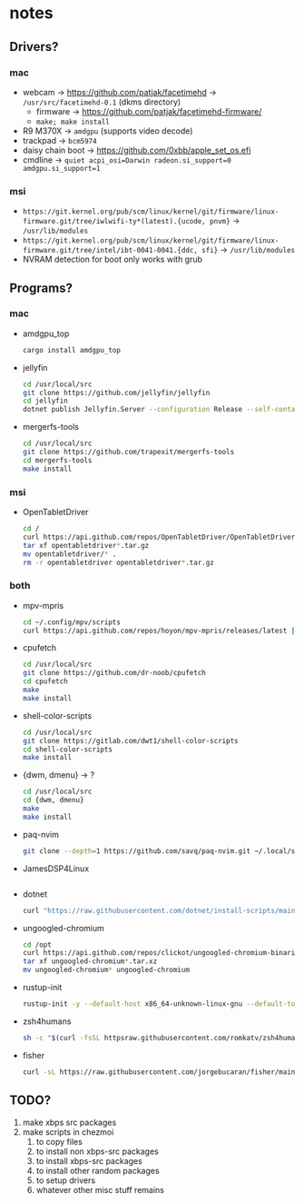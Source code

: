 # notes
## Drivers?
### mac
- webcam -> https://github.com/patjak/facetimehd -> `/usr/src/facetimehd-0.1` (dkms directory)
	- firmware -> https://github.com/patjak/facetimehd-firmware/
    - `make; make install`
- R9 M370X -> `amdgpu` (supports video decode)
- trackpad -> `bcm5974`
- daisy chain boot -> https://github.com/0xbb/apple_set_os.efi
- cmdline -> `quiet acpi_osi=Darwin radeon.si_support=0 amdgpu.si_support=1`

### msi
- `https://git.kernel.org/pub/scm/linux/kernel/git/firmware/linux-firmware.git/tree/iwlwifi-ty*(latest).{ucode, pnvm}` -> `/usr/lib/modules`
- `https://git.kernel.org/pub/scm/linux/kernel/git/firmware/linux-firmware.git/tree/intel/ibt-0041-0041.{ddc, sfi}` -> `/usr/lib/modules`
- NVRAM detection for boot only works with grub

## Programs?
### mac
- amdgpu_top
    ```sh
	cargo install amdgpu_top
    ```
- jellyfin
    ```sh
	cd /usr/local/src
	git clone https://github.com/jellyfin/jellyfin
	cd jellyfin
	dotnet publish Jellyfin.Server --configuration Release --self-contained --runtime linux-x64 --output /opt/jellyfin -p:DebugSymbols=false -p:DebugType=none -p:UseAppHost=true
    ```
- mergerfs-tools
    ```sh
	cd /usr/local/src
	git clone https://github.com/trapexit/mergerfs-tools
	cd mergerfs-tools
	make install
    ```

### msi
- OpenTabletDriver
    ```sh
	cd /
	curl https://api.github.com/repos/OpenTabletDriver/OpenTabletDriver/releases/latest | rg 'browser_download_url.*opentabletdriver-.*tar.gz' | sd '.*: "(.*)"' '$1' | wget -i -
	tar xf opentabletdriver*.tar.gz
	mv opentabletdriver/* .
	rm -r opentabletdriver opentabletdriver*.tar.gz
    ```
### both
- mpv-mpris
    ```sh
	cd ~/.config/mpv/scripts
	curl https://api.github.com/repos/hoyon/mpv-mpris/releases/latest | rg 'browser_download_url.*so' | sd '.*: "(.*)"' '$1' | wget -i -
    ```
- cpufetch
    ```sh
	cd /usr/local/src
	git clone https://github.com/dr-noob/cpufetch
	cd cpufetch
	make
	make install
    ```
- shell-color-scripts
    ```sh
	cd /usr/local/src
	git clone https://gitlab.com/dwt1/shell-color-scripts
	cd shell-color-scripts
	make install
    ```
- {dwm, dmenu} -> ?
    ```sh
	cd /usr/local/src
	cd {dwm, dmenu}
	make
	make install
    ```
- paq-nvim
    ```sh
	git clone --depth=1 https://github.com/savq/paq-nvim.git ~/.local/share/nvim/site/pack/paqs/start/paq-nvim
    ```
- JamesDSP4Linux
    ```sh
    ```
- dotnet
    ```sh
	curl "https://raw.githubusercontent.com/dotnet/install-scripts/main/src/dotnet-install.sh" | bash -s -- -c STS --install-dir /opt/dotnet
    ```
- ungoogled-chromium
    ```sh
	cd /opt
	curl https://api.github.com/repos/clickot/ungoogled-chromium-binaries/releases/latest | rg 'browser_download_url.*tar.xz' | sd '.*: "(.*)"' '$1' | wget -i -
	tar xf ungoogled-chromium*.tar.xz
	mv ungoogled-chromium* ungoogled-chromium
    ```
- rustup-init
    ```sh
	rustup-init -y --default-host x86_64-unknown-linux-gnu --default-toolchain stable
    ```
- zsh4humans
    ```sh
	sh -c "$(curl -fsSL httpsraw.githubusercontent.com/romkatv/zsh4humans/v5/install)"
    ```
- fisher
    ```sh
	curl -sL https://raw.githubusercontent.com/jorgebucaran/fisher/main/functions/fisher.fish | source && fisher install jorgebucaran/fisher
    ```

## TODO?
1. make xbps src packages
2. make scripts in chezmoi
	1. to copy files
	2. to install non xbps-src packages
	3. to install xbps-src packages
	4. to install other random packages
	5. to setup drivers
	6. whatever other misc stuff remains
